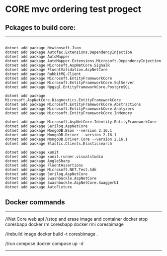  # CORE mvc ordering test progect

## Pckages to build core:
-------------------------------------------------------

```

dotnet add package Newtonsoft.Json 
dotnet add package Autofac.Extensions.DependencyInjection
dotnet add package AutoMapper 
dotnet add package AutoMapper.Extensions.Microsoft.DependencyInjection 
dotnet add package Microsoft.AspNetCore.SignalR
dotnet add package FluentValidation.AspNetCore
dotnet add package RabbitMQ.Client
dotnet add package Microsoft.EntityFrameworkCore
dotnet add package Microsoft.EntityFrameworkCore.SqlServer
dotnet add package Npgsql.EntityFrameworkCore.PostgreSQL

dotnet add package Microsoft.AspNetCore.Diagnostics.EntityFrameworkCore 
dotnet add package Microsoft.EntityFrameworkCore.Abstractions 
dotnet add package Microsoft.EntityFrameworkCore.Analyzers 
dotnet add package Microsoft.EntityFrameworkCore.InMemory 

dotnet add package Microsoft.AspNetCore.Identity.EntityFrameworkCore 
dotnet add package Serilog.AspNetCore
dotnet add package MongoDB.Bson --version 2.16.1
dotnet add package MongoDB.Driver --version 2.16.1
dotnet add package MongoDB.Driver.Core --version 2.16.1
dotnet add package Elastic.Clients.Elasticsearch

dotnet add package xunit 
dotnet add package xunit.runner.visualstudio
dotnet add package AngleSharp 
dotnet add package FluentAssertions
dotnet add package Microsoft.NET.Test.Sdk
dotnet add package Serilog.AspNetCore
dotnet add package Swashbuckle.AspNetCore
dotnet add package Swashbuckle.AspNetCore.SwaggerUI
dotnet add package AutoFixture

```

## Docker commands
-------------------------------------------------------

//Net Core web api
//stop and erase image and container
docker stop coresbapp
docker rm coresbapp
docker rmi coresbimage

//rebuild  image
docker build -t coresbimage .

//run compose
docker compose up -d

-------------------------------------------------------

